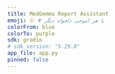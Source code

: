 ```yaml
---
title: MedGemma Report Assistant
emoji: 🩺 # یا هر اموجی دلخواه دیگر
colorFrom: blue
colorTo: purple
sdk: gradio
# sdk_version: "5.29.0"
app_file: app.py
pinned: false
---
```

